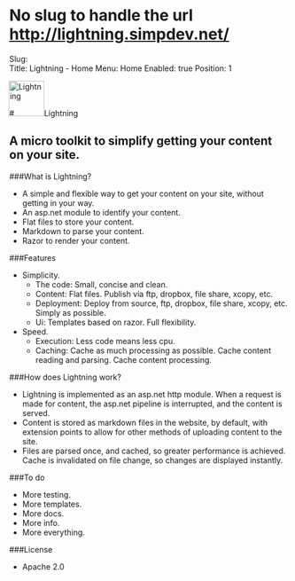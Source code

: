 # No slug to handle the url http://lightning.simpdev.net/
Slug:  
Title:  Lightning - Home
Menu:  Home
Enabled:  true
Position:  1

#<img src="/media/host_localhost_51985/lightning-144.png" height="64" style="margin: 0 0 0 -10px" alt="Lightning" title="Lightning" />Lightning
## A micro toolkit to simplify getting your content on your site.

###What is Lightning?

* A simple and flexible way to get your content on your site, without getting in your way.
* An asp.net module to identify your content.
* Flat files to store your content.
* Markdown to parse your content.
* Razor to render your content.

###Features

* Simplicity.
	* The code:  Small, concise and clean.
	* Content:  Flat files.  Publish via ftp, dropbox, file share, xcopy, etc.
	* Deployment:  Deploy from source, ftp, dropbox, file share, xcopy, etc.  Simply as possible.
	* Ui:  Templates based on razor.  Full flexibility.
* Speed.
	* Execution:  Less code means less cpu.
	* Caching:  Cache as much processing as possible.  Cache content reading and parsing.  Cache content processing.

###How does Lightning work?

* Lightning is implemented as an asp.net http module.  When a request is made for content, the asp.net pipeline is interrupted, and the content is served.
* Content is stored as markdown files in the website, by default, with extension points to allow for other methods of uploading content to the site.
* Files are parsed once, and cached, so greater performance is achieved.  Cache is invalidated on file change, so changes are displayed instantly.

###To do

* More testing.
* More templates.
* More docs.
* More info.
* More everything.

###License

* Apache 2.0
